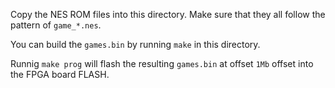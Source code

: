 Copy the NES ROM files into this directory. Make sure that they all follow the
pattern of `game_*.nes`.

You can build the `games.bin` by running `make` in this directory.

Runnig `make prog` will flash the resulting `games.bin` at offset `1Mb` offset
into the FPGA board FLASH.

